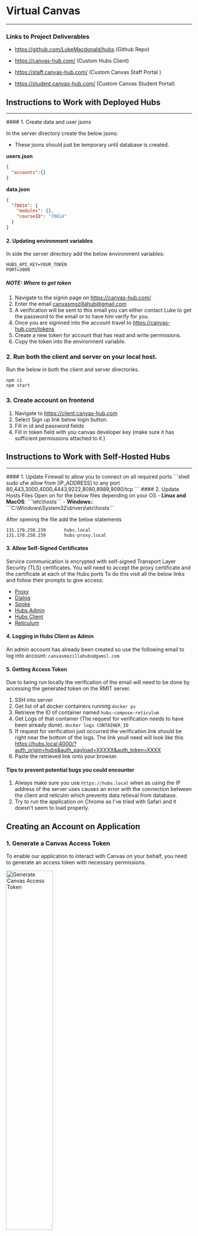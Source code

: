 # Virtual Canvas 
***

### Links to Project Deliverables

* https://github.com/LukeMacdonald/hubs (Github Repo)

* https://canvas-hub.com/ (Custom Hubs Client)

* https://staff.canvas-hub.com/ (Custom Canvas Staff Portal )

* https://student.canvas-hub.com/ (Custom Canvas Student Portal)

## Instructions to Work with Deployed Hubs
<hr/>
#### 1. Create data and user jsons

In the server directory create the below jsons:
- These jsons should just be temporary until database is created.

<b>users.json</b>
```json
{ 
  "accounts":{}
}
```
<b>data.json</b>
```json
{
  "70814": {
    "modules": {},
    "courseID": "70814"
  }
}
```
#### 2. Updating environment variables
In side the server directory add the below environment variables:
```shell
HUBS_API_KEY=YOUR_TOKEN
PORT=3000
```
##### NOTE: Where to get token
1. Navigate to the signin page on https://canvas-hub.com/
2. Enter the email canvasmozillahub@gmail.com
3. A verification will be sent to this email you can either contact Luke to get the password to the email or 
   to have him verify for you.
4. Once you are signined into the account travel to https://canvas-hub.com/tokens
5. Create a new token for account that has read and write permissions.
6. Copy the token into the environment variable. 
### 2. Run both the client and server on your local host.
Run the below in both the client and server directories.
```shell
npm ci
npm start
```
### 3. Create account on frontend
1. Navigate to https://client.canvas-hub.com 
2. Select Sign up link below login button.
3. Fill in id and password fields
4. Fill in token field with you canvas developer key (make sure it has sufficient permissions attached to it.)

## Instructions to Work with Self-Hosted Hubs
<hr/>
#### 1. Update Firewall to allow you to connect on all required ports
```shell
sudo ufw allow from [IP_ADDRESS] to any port 80,443,3000,4000,4443,9222,8080,8989,9090/tcp
```
#### 2. Update Hosts Files
Open on for the below files depending on your OS
- <b>Linux and MacOS</b>: ```\etc\hosts```
- <b>Windows:</b>: ```C:\Windows\System32\drivers\etc\hosts```

After opening the file add the below statements
```
131.170.250.239       hubs.local
131.170.250.239       hubs-proxy.local
```

#### 3. Allow Self-Signed Certificates
Service communication is encrypted with self-signed Transport Layer Security (TLS) certificates. You will need to accept the proxy certificate and the certificate at each of the Hubs ports
To do this visit all the below links and follow their prompts to give access:
- [Proxy](https://hubs-proxy.local:4000/)
- [Dialog](https://hubs.local:4443/)
- [Spoke](https://hubs.local:9090/)
- [Hubs Admin](https://hubs.local:8989/)
- [Hubs Client](https://hubs.local:8080/)
- [Reticulum](https://hubs.local:4000/)

#### 4. Logging in Hubs Client as Admin
An admin account has already been created so use the following email to log into account:
```canvasmozillahubs@gamil.com```

#### 5. Getting Access Token
Due to being run locally the verification of the email will need to be done by accessing the generated token on the RMIT server.
1. SSH into server
2. Get list of all docker containers running
```docker ps```
3. Retrieve the ID of container named ```hubs-compose-reticulum```
4. Get Logs of that container (The request for verification needs to have been already done).
 ```docker logs CONTAINER_ID```
5. If request for verification just occurred the verification link should be right near the bottom of the logs. The link youll need will look like this https://hubs.local:4000/?auth_origin=hubs&auth_payload=XXXXX&auth_token=XXXX
6. Paste the retrieved link onto your browser.

#### Tips to prevent potential bugs you could encounter
1. Always make sure you use `https://hubs.local` when as using the IP address of the server uses causes an error with the connection between the client and reticulm which prevents data retieval from database.
2. Try to run the application on Chrome as I've tried with Safari and it doesn't seem to load properly.



## Creating an Account on Application
### 1. Generate a Canvas Access Token
To enable our application to interact with Canvas on your behalf, you need to generate an access token with necessary permissions.

<img title="Canvas Access Token" alt="Generate Canvas Access Token" src="/Canvas-Token.png" style="width:50%">

1. Login to Canvas: Log into your Canvas account and navigate to the API settings.
2. Generate Access Token: Create a new access token with the required permissions to allow seamless integration with our application.

### 2. Create account on website
To fully utilize our application, you need to create an account on our website. Depending on your role, choose the appropriate website to register:

<img title="Create Account" alt="Generate Canvas Access Token" src="/Create-Account.png" style="width:50%">

1. Visit `https://staff.canvas-hub.com` (for staff) or `https://student.canvas-hub.com` (for students)
2. Account Creation: Use the generated access token to create your account, ensuring a secure and seamless connection.
3. Complete Registration: Fill out the required information and complete the registration process.